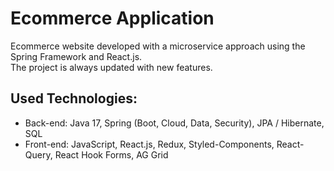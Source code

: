 # Ecommerce Application

Ecommerce website developed with a microservice approach using the Spring Framework and React.js. </br>
The project is always updated with new features. </br>

## Used Technologies:

* Back-end: Java 17, Spring (Boot, Cloud, Data, Security), JPA / Hibernate, SQL
* Front-end: JavaScript, React.js, Redux, Styled-Components, React-Query, React Hook Forms, AG Grid